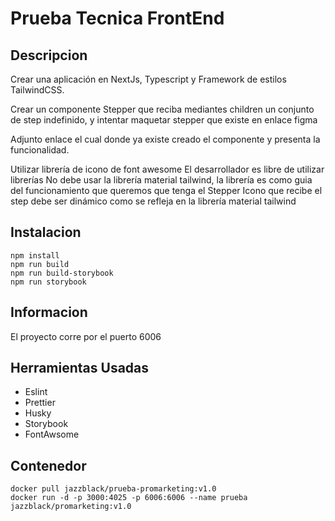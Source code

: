 # Prueba Tecnica FrontEnd

## Descripcion

Crear una aplicación en NextJs, Typescript y Framework de estilos TailwindCSS.

Crear un componente Stepper que reciba mediantes children un conjunto de step indefinido, y intentar maquetar stepper que existe en enlace figma

Adjunto enlace el cual donde ya existe creado el componente y presenta la funcionalidad.

Utilizar librería de icono de font awesome
El desarrollador es libre de utilizar librerías
No debe usar la librería material tailwind, la librería es como guia del funcionamiento que queremos que tenga el Stepper
Icono que recibe el step debe ser dinámico como se refleja en la librería material tailwind

## Instalacion

```
npm install
npm run build
npm run build-storybook
npm run storybook
```

## Informacion

El proyecto corre por el puerto 6006

## Herramientas Usadas

- Eslint
- Prettier
- Husky
- Storybook
- FontAwsome

## Contenedor

```
docker pull jazzblack/prueba-promarketing:v1.0
docker run -d -p 3000:4025 -p 6006:6006 --name prueba jazzblack/promarketing:v1.0
```
